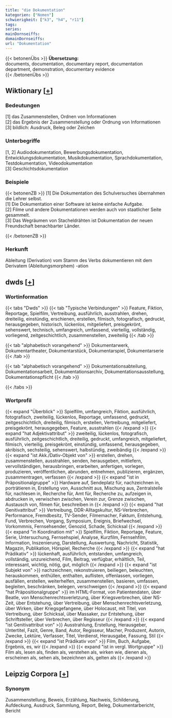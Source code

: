 ```yaml
---
title: "die Dokumentation"
kategorien: ["Nomen"]
schwierigkeit: ["k3", "h4", "r11"]
tags:
series:
mainDornseiffs:
domainDornseiffs:
url: "Dokumentation"
---
```


{{< betonenÜbs >}}
**Übersetzung:**  
documents, documentation, documentary report, documentation department, demonstration, documentary evidence  
{{< /betonenÜbs >}}

## Wiktionary [[+](https://de.wiktionary.org/wiki/Dokumentation)]

### Bedeutungen
[1] das Zusammenstellen, Ordnen von Informationen  
[2] das Ergebnis der Zusammenstellung oder Ordnung von Informationen  
[3] bildlich: Ausdruck, Beleg oder Zeichen  

### Unterbegriffe
[1, 2] Audiodokumentation, Bewerbungsdokumentation, Entwicklungsdokumentation, Musikdokumentation, Sprachdokumentation, Testdokumentation, Videodokumentation  
[3] Geschichtsdokumentation  

### Beispiele
{{< betonenZB >}}
[1] Die Dokumentation des Schulversuches übernahmen die Lehrer selbst.  
[1] Die Dokumentation einer Software ist keine einfache Aufgabe.  
[2] Filme und andere Dokumentationen werden auch von staatlicher Seite gesammelt.  
[3] Das Wegräumen von Stacheldrähten ist Dokumentation der neuen Freundschaft benachbarter Länder.  

{{< /betonenZB >}}
### Herkunft
Ableitung (Derivation) vom Stamm des Verbs dokumentieren mit dem Derivatem (Ableitungsmorphem) -ation  



## dwds [[+](https://www.dwds.de/wb/Dokumentation)]

### Wortinformation
{{< tabs "Dwds" >}}
{{< tab "Typische Verbindungen" >}}
Feature, Fiktion, Reportage, Spielfilm, Vertreibung, ausführlich, ausstrahlen, drehen, dreiteilig, einstündig, erschienen, erstellen, filmisch, fotografisch, gedruckt, herausgegeben, historisch, lückenlos, mitgeliefert, preisgekrönt, sehenswert, technisch, umfangreich, umfassend, vierteilig, vollständig, vorliegend, zeitgeschichtlich, zusammenstellen, zweiteilig
{{< /tab >}}

{{< tab "alphabetisch vorangehend" >}}
Dokumentarwerk, Dokumentartheater, Dokumentarstück, Dokumentarspiel, Dokumentarserie
{{< /tab >}}

{{< tab "alphabetisch vorangehend" >}}
Dokumentationsabteilung, Dokumentationsarbeit, Dokumentationsarchiv, Dokumentationsausstellung, Dokumentationspflicht
{{< /tab >}}

{{< /tabs >}}

### Wortprofil
{{< expand "Überblick" >}} Spielfilm, umfangreich, Fiktion, ausführlich, fotografisch, zweiteilig, lückenlos, Reportage, umfassend, gedruckt, zeitgeschichtlich, dreiteilig, filmisch, erstellen, Vertreibung, mitgeliefert, preisgekrönt, herausgegeben, Feature, ausstrahlen {{< /expand >}}
{{< expand "hat Adjektivattribut" >}} zweiteilig, lückenlos, fotografisch, ausführlich, zeitgeschichtlich, dreiteilig, gedruckt, umfangreich, mitgeliefert, filmisch, vierteilig, preisgekrönt, einstündig, umfassend, herausgegeben, akribisch, sechsteilig, sehenswert, halbstündig, zweibändig {{< /expand >}}
{{< expand "ist Akk./Dativ-Objekt von" >}} erstellen, drehen, zusammenstellen, ausstrahlen, senden, herausgeben, mitliefern, vervollständigen, herausbringen, erarbeiten, anfertigen, vorlegen, produzieren, veröffentlichen, abrunden, entnehmen, publizieren, ergänzen, zusammentragen, verfassen {{< /expand >}}
{{< expand "ist in Präpositionalgruppe" >}} Hardware auf, Sendeplatz für, nachzeichnen in, porträtieren in, Erstellung von, Ausschnitt aus, Mischung aus, Zentralstelle für, nachlesen in, Recherche für, Amt für, Recherche zu, aufzeigen in, abdrucken in, verwischen zwischen, Verein zur, Grenze zwischen, Austausch von, filmen für, beschreiben in {{< /expand >}}
{{< expand "hat Genitivattribut" >}} Vertreibung, DDR-Alltagskultur, NS-Verbrechen, Performance, Fremdbesitz, TV-Sender, Filmemacher, Faktum, Entstehung, Fund, Verbrechen, Vorgang, Symposium, Ereignis, Briefwechsel, Vorkommnis, Fernsehsender, Genozid, Schade, Schicksal {{< /expand >}}
{{< expand "in Koordination mit" >}} Spielfilm, Fiktion, Reportage, Feature, Serie, Untersuchung, Fernsehspiel, Analyse, Kurzfilm, Fernsehfilm, Information, Inszenierung, Darstellung, Auswertung, Nachricht, Statistik, Magazin, Publikation, Hörspiel, Recherche {{< /expand >}}
{{< expand "hat Prädikativ" >}} lückenhaft, ausführlich, entstanden, umfangreich, vollständig, unzureichend, Film, Beitrag, verfügbar, erhältlich, Teil, interessant, wichtig, nötig, gut, möglich {{< /expand >}}
{{< expand "ist Subjekt von" >}} nachzeichnen, rekonstruieren, beiliegen, beleuchten, herauskommen, enthüllen, enthalten, auflisten, offenlassen, vorliegen, ausfällen, erstellen, weiterhelfen, zusammenstellen, basieren, umfassen, begleiten, beschränken, belegen, verschweigen {{< /expand >}}
{{< expand "hat Präpositionalgruppe" >}} im HTML-Format, von Patientendaten, über Beatle, von Menschenrechtsverletzung, über Kriegsverbrechen, über NS-Zeit, über Entstehung, über Vertreibung, über Menschenrechtsverletzung, über Wirken, über Kriegsgefangene, über Holocaust, mit Titel, von Vertreibung, über Schicksal, über Massaker, zur Entstehung, über Schriftsteller, über Verbrechen, über Regisseur {{< /expand >}}
{{< expand "ist Genitivattribut von" >}} Ausstrahlung, Erstellung, Herausgeber, Untertitel, Fazit, Genre, Band, Autor, Regisseur, Macher, Produzent, Autorin, Zwecke, Lektüre, Verfasser, Titel, Verdienst, Herausgabe, Fassung, Stil {{< /expand >}}
{{< expand "ist Prädikativ von" >}} Film, Buch, Aufgabe, Ergebnis, es, wir {{< /expand >}}
{{< expand "ist in vergl. Wortgruppe" >}} Film als, lesen als, finden als, verstehen als, wirken wie, dienen als, erscheinen als, sehen als, bezeichnen als, gelten als {{< /expand >}}

## Leipzig Corpora [[+](https://corpora.uni-leipzig.de/en/res?word=Dokumentation&corpusId=deu_newscrawl-public_2018)]


### Synonym
Zusammenstellung, Beweis, Erzählung, Nachweis, Schilderung, Aufdeckung, Ausdruck, Sammlung, Report, Beleg, Dokumentarbericht, Bericht

